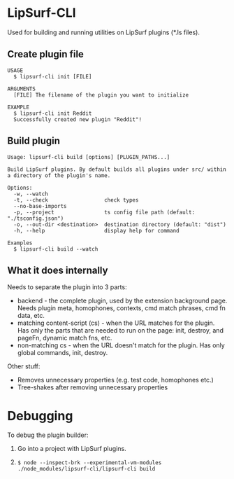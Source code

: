 LipSurf-CLI
===========
Used for building and running utilities on LipSurf plugins (*.ls files).

## Create plugin file

```
USAGE
  $ lipsurf-cli init [FILE]

ARGUMENTS
  [FILE] The filename of the plugin you want to initialize

EXAMPLE
  $ lipsurf-cli init Reddit
  Successfully created new plugin "Reddit"!
```


## Build plugin 

```
Usage: lipsurf-cli build [options] [PLUGIN_PATHS...]

Build LipSurf plugins. By default builds all plugins under src/ within a directory of the plugin's name.

Options:
  -w, --watch
  -t, --check                  check types
  --no-base-imports
  -p, --project                ts config file path (default: "./tsconfig.json")
  -o, --out-dir <destination>  destination directory (default: "dist")
  -h, --help                   display help for command

Examples
  $ lipsurf-cli build --watch
```

## What it does internally
Needs to separate the plugin into 3 parts:

* backend - the complete plugin, used by the extension background page. Needs plugin meta, homophones, contexts, cmd match phrases, cmd fn data, etc.
* matching content-script (cs) - when the URL matches for the plugin. Has only the parts that are needed to run on the page: init, destroy, and pageFn, dynamic match fns, etc.
* non-matching cs - when the URL doesn't match for the plugin. Has only global commands, init, destroy.

Other stuff:
* Removes unnecessary properties (e.g. test code, homophones etc.)
* Tree-shakes after removing unnecessary properties

# Debugging
To debug the plugin builder:

1) Go into a project with LipSurf plugins.

2) `$ node --inspect-brk --experimental-vm-modules ./node_modules/lipsurf-cli/lipsurf-cli build`

